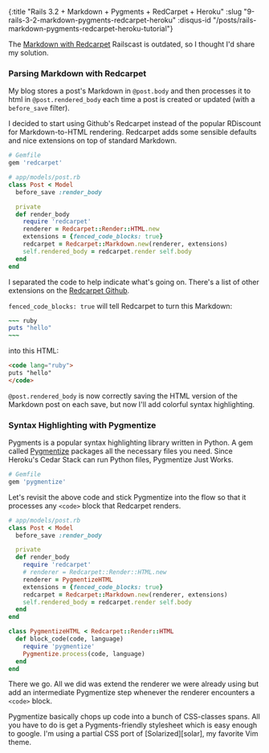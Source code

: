 {:title "Rails 3.2 + Markdown + Pygments + RedCarpet + Heroku"
 :slug "9-rails-3-2-markdown-pygments-redcarpet-heroku"
 :disqus-id "/posts/rails-markdown-pygments-redcarpet-heroku-tutorial"}

The [Markdown with Redcarpet](http://railscasts.com/episodes/272-markdown-with-redcarpet) Railscast is outdated, so I thought I'd share my solution.

### Parsing Markdown with Redcarpet

My blog stores a post's Markdown in `@post.body` and then processes it to
html in `@post.rendered_body` each time a post is created or updated (with a
`before_save` filter).

I decided to start using Github's Redcarpet instead of the popular RDiscount for Markdown-to-HTML rendering. Redcarpet adds some sensible defaults and nice extensions on top of standard Markdown.

```ruby
# Gemfile
gem 'redcarpet'
```

```ruby
# app/models/post.rb
class Post < Model
  before_save :render_body

  private
  def render_body
    require 'redcarpet'
    renderer = Redcarpet::Render::HTML.new
    extensions = {fenced_code_blocks: true}
    redcarpet = Redcarpet::Markdown.new(renderer, extensions)
    self.rendered_body = redcarpet.render self.body
  end
end
```

I separated the code to help indicate what's going on. There's a list of other extensions on the [Redcarpet Github](https://github.com/tanoku/redcarpet).

`fenced_code_blocks: true` will tell Redcarpet to turn this Markdown:

```ruby
~~~ ruby
puts "hello"
~~~
```

into this HTML:

```html
<code lang="ruby">
puts "hello"
</code>
```

`@post.rendered_body` is now correctly saving the HTML version of the Markdown post on each save, but now I'll add colorful syntax highlighting.

### Syntax Highlighting with Pygmentize

Pygments is a popular syntax highlighting library written in Python. A gem called [Pygmentize](https://github.com/djanowski/pygmentize) packages all the necessary files you need. Since Heroku's Cedar Stack can run Python files, Pygmentize Just Works.

```ruby
# Gemfile
gem 'pygmentize'
```

Let's revisit the above code and stick Pygmentize into the flow so that it processes any `<code>` block that Redcarpet renders.

```ruby
# app/models/post.rb
class Post < Model
  before_save :render_body

  private
  def render_body
    require 'redcarpet'
    # renderer = Redcarpet::Render::HTML.new
    renderer = PygmentizeHTML
    extensions = {fenced_code_blocks: true}
    redcarpet = Redcarpet::Markdown.new(renderer, extensions)
    self.rendered_body = redcarpet.render self.body
  end
end

class PygmentizeHTML < Redcarpet::Render::HTML
  def block_code(code, language)
    require 'pygmentize'
    Pygmentize.process(code, language)
  end
end
```

There we go. All we did was extend the renderer we were already using but add an intermediate Pygmentize step whenever the renderer encounters a `<code>` block.

Pygmentize basically chops up code into a bunch of CSS-classes spans. All you have to do is get a Pygments-friendly stylesheet which is easy enough to google. I'm using a partial CSS port of [Solarized][solar], my favorite Vim theme.
